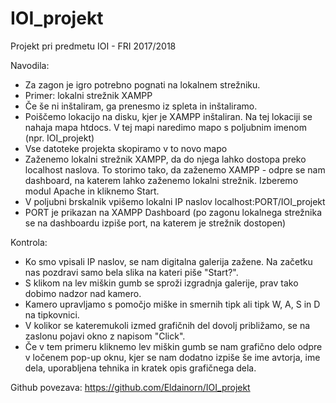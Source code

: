 # IOI_projekt
Projekt pri predmetu IOI - FRI 2017/2018

Navodila:
- Za zagon je igro potrebno pognati na lokalnem strežniku.
- Primer: lokalni strežnik XAMPP
- Če še ni inštaliram, ga prenesmo iz spleta in inštaliramo.
- Poiščemo lokacijo na disku, kjer je XAMPP inštaliran. Na tej lokaciji
se nahaja mapa htdocs. V tej mapi naredimo mapo s poljubnim imenom (npr. IOI_projekt)
- Vse datoteke projekta skopiramo v to novo mapo
- Zaženemo lokalni strežnik XAMPP, da do njega lahko dostopa preko localhost naslova. To storimo tako,
da zaženemo XAMPP - odpre se nam dashboard, na katerem lahko zaženemo lokalni strežnik. Izberemo modul Apache in kliknemo Start.
- V poljubni brskalnik vpišemo lokalni IP naslov localhost:PORT/IOI_projekt
- PORT je prikazan na XAMPP Dashboard (po zagonu lokalnega strežnika se na dashboardu izpiše port, na katerem je strežnik dostopen)

Kontrola:
- Ko smo vpisali IP naslov, se nam digitalna galerija zažene. Na začetku nas pozdravi samo bela slika 
na kateri piše "Start?".
- S klikom na lev miškin gumb se sproži izgradnja galerije, prav tako dobimo nadzor nad kamero.
- Kamero upravljamo s pomočjo miške in smernih tipk ali tipk W, A, S in D na tipkovnici.
- V kolikor se kateremukoli izmed grafičnih del dovolj približamo, se na zaslonu pojavi okno z napisom "Click".
- Če v tem primeru kliknemo lev miškin gumb se nam grafično delo odpre v ločenem pop-up oknu, kjer se
nam dodatno izpiše še ime avtorja, ime dela, uporabljena tehnika in kratek opis grafičnega dela.

Github povezava:
https://github.com/Eldainorn/IOI_projekt